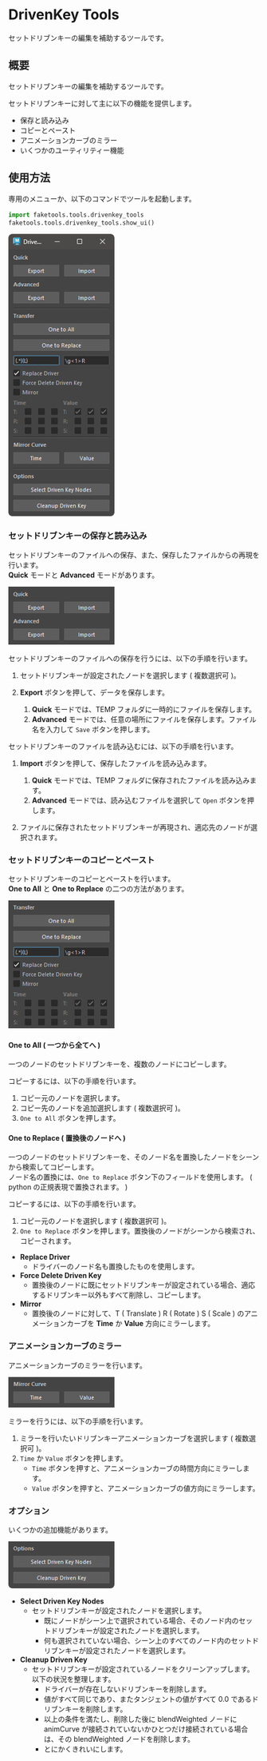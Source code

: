 # DrivenKey Tools

セットドリブンキーの編集を補助するツールです。

## 概要

セットドリブンキーの編集を補助するツールです。

セットドリブンキーに対して主に以下の機能を提供します。

- 保存と読み込み
- コピーとペースト
- アニメーションカーブのミラー
- いくつかのユーティリティー機能


## 使用方法

専用のメニューか、以下のコマンドでツールを起動します。

```python
import faketools.tools.drivenkey_tools
faketools.tools.drivenkey_tools.show_ui()
```

![image001](images/drivenkey_tools/image001.png)

### セットドリブンキーの保存と読み込み

セットドリブンキーのファイルへの保存、また、保存したファイルからの再現を行います。  
**Quick** モードと **Advanced** モードがあります。

![image002](images/drivenkey_tools/image002.png)


セットドリブンキーのファイルへの保存を行うには、以下の手順を行います。

1. セットドリブンキーが設定されたノードを選択します ( 複数選択可 )。

2. **Export** ボタンを押して、データを保存します。
   1. **Quick** モードでは、TEMP フォルダに一時的にファイルを保存します。
   2. **Advanced** モードでは、任意の場所にファイルを保存します。ファイル名を入力して `Save` ボタンを押します。
   
セットドリブンキーのファイルを読み込むには、以下の手順を行います。

1. **Import** ボタンを押して、保存したファイルを読み込みます。
   1. **Quick** モードでは、TEMP フォルダに保存されたファイルを読み込みます。
   2. **Advanced** モードでは、読み込むファイルを選択して `Open` ボタンを押します。

2. ファイルに保存されたセットドリブンキーが再現され、適応先のノードが選択されます。

### セットドリブンキーのコピーとペースト

セットドリブンキーのコピーとペーストを行います。  
**One to All** と **One to Replace** の二つの方法があります。

![image003](images/drivenkey_tools/image003.png)

#### One to All ( 一つから全てへ )

一つのノードのセットドリブンキーを、複数のノードにコピーします。

コピーするには、以下の手順を行います。

1. コピー元のノードを選択します。
2. コピー先のノードを追加選択します ( 複数選択可 )。
3. `One to All` ボタンを押します。

#### One to Replace ( 置換後のノードへ )

一つのノードのセットドリブンキーを、そのノード名を置換したノードをシーンから検索してコピーします。  
ノード名の置換には、`One to Replace` ボタン下のフィールドを使用します。 ( python の正規表現で置換されます。 )

コピーするには、以下の手順を行います。

1. コピー元のノードを選択します ( 複数選択可 )。
2. `One to Replace` ボタンを押します。置換後のノードがシーンから検索され、コピーされます。

- **Replace Driver**
  - ドライバーのノード名も置換したものを使用します。
- **Force Delete Driven Key**
  - 置換後のノードに既にセットドリブンキーが設定されている場合、適応するドリブンキー以外もすべて削除し、コピーします。
- **Mirror**
   - 置換後のノードに対して、T ( Translate ) R ( Rotate ) S ( Scale ) のアニメーションカーブを **Time** か **Value** 方向にミラーします。

### アニメーションカーブのミラー

アニメーションカーブのミラーを行います。

![image004](images/drivenkey_tools/image004.png)

ミラーを行うには、以下の手順を行います。

1. ミラーを行いたいドリブンキーアニメーションカーブを選択します ( 複数選択可 )。
2. `Time` か `Value` ボタンを押します。
   - `Time` ボタンを押すと、アニメーションカーブの時間方向にミラーします。
   - `Value` ボタンを押すと、アニメーションカーブの値方向にミラーします。


### オプション

いくつかの追加機能があります。

![image005](images/drivenkey_tools/image005.png)

- **Select Driven Key Nodes**
  - セットドリブンキーが設定されたノードを選択します。
    - 既にノードがシーン上で選択されている場合、そのノード内のセットドリブンキーが設定されたノードを選択します。
    - 何も選択されていない場合、シーン上のすべてのノード内のセットドリブンキーが設定されたノードを選択します。
- **Cleanup Driven Key**
   - セットドリブンキーが設定されているノードをクリーンアップします。以下の状況を整理します。
     - ドライバーが存在しないドリブンキーを削除します。
     - 値がすべて同じであり、またタンジェントの値がすべて 0.0 であるドリブンキーを削除します。
     - 以上の条件を満たし、削除した後に blendWeighted ノードに animCurve が接続されていないかひとつだけ接続されている場合は、その blendWeighted ノードを削除します。
     - とにかくきれいにします。
  
